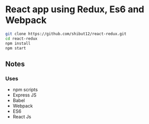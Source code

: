 # React app using Redux, Es6 and Webpack

```bash
git clone https://github.com/shibut12/react-redux.git
cd react-redux
npm install
npm start
```

## Notes

### Uses

* npm scripts
* Express JS
* Babel
* Webpack
* ES6
* React Js